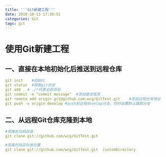 ```yaml
---
title: '''Git新建工程'''
date: 2018-10-13 17:39:51
categories: Git
tags: git
---
```

# 使用Git新建工程
## 一、直接在本地初始化后推送到远程仓库
```yml
git init    #初始化
git status  #获取git状态
git add . # ./*代表全部添加
git commit -m "commit message"  #添加提交信息
git remote add origin git@github.com:wcg/GitTest.git    #添加远程仓库地址
git push -u origin develop #push到远程develop分支，同时设置默认跟踪分支
```

## 二、从远程Git仓库克隆到本地
```yml
#克隆到当前目录
git clone git://github.com/wcg/GitTest.git  

#克隆时指定存放位置
git clone git://github.com/wcg/GitTest.git  customDirectory
```